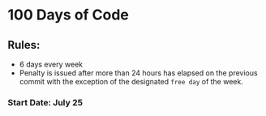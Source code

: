 # 100 Days of Code

## Rules:

- 6 days every week
- Penalty is issued after more than 24 hours has elapsed on the previous commit with the exception of the designated `free day` of the week.

### Start Date: July 25
